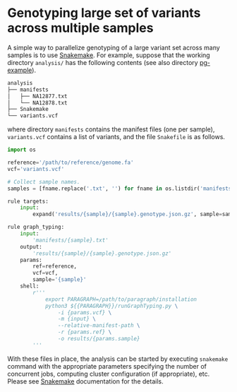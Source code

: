 # Genotyping large set of variants across multiple samples

A simple way to parallelize genotyping of a large variant set across many
samples is to use [Snakemake](https://snakemake.readthedocs.io/en/stable/).
For example, suppose that the working directory `analysis/` has the following
contents (see also directory [pg-example](pg-example)).

```bash
analysis
├── manifests
│   ├── NA12877.txt
│   └── NA12878.txt
├── Snakemake
└── variants.vcf
```

where directory `manifests` contains the manifest files (one per sample),
`variants.vcf` contains a list of variants, and the file `Snakefile` is as
follows.

```python
import os

reference='/path/to/reference/genome.fa'
vcf='variants.vcf'

# Collect sample names.
samples = [fname.replace('.txt', '') for fname in os.listdir('manifests/')]

rule targets:
    input:
        expand('results/{sample}/{sample}.genotype.json.gz', sample=samples)

rule graph_typing:
    input:
        'manifests/{sample}.txt'
    output:
        'results/{sample}/{sample}.genotype.json.gz'
    params:
        ref=reference,
        vcf=vcf,
        sample='{sample}'
    shell:
        r'''
            export PARAGRAPH=/path/to/paragraph/installation
            python3 ${{PARAGRAPH}}/runGraphTyping.py \
                -i {params.vcf} \
                -m {input} \
                --relative-manifest-path \
                -r {params.ref} \
                -o results/{params.sample}
        '''
```

With these files in place, the analysis can be started by executing `snakemake` command with the appropriate parameters specifying the number of concurrent jobs, computing cluster configuration (if appropriate), etc. Please see [Snakemake](https://snakemake.readthedocs.io/en/stable/) documentation for the details.